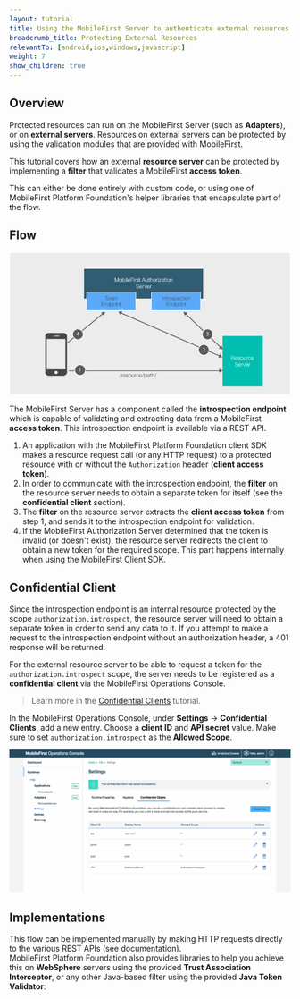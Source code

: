 ```yaml
---
layout: tutorial
title: Using the MobileFirst Server to authenticate external resources
breadcrumb_title: Protecting External Resources
relevantTo: [android,ios,windows,javascript]
weight: 7
show_children: true
---
```

## Overview
Protected resources can run on the MobileFirst Server (such as **Adapters**), or on **external servers**. Resources on external servers can be protected by using the validation modules that are provided with MobileFirst.

This tutorial covers how an external **resource server** can be protected by implementing a **filter** that validates a MobileFirst **access token**.  

This can either be done entirely with custom code, or using one of MobileFirst Platform Foundation's helper libraries that encapsulate part of the flow.

## Flow
![Protecting external resources diagram](external_resources_flow.jpg)

The MobileFirst Server has a component called the **introspection endpoint** which is capable of validating and extracting data from a MobileFirst **access token**. This introspection endpoint is available via a REST API.

1. An application with the MobileFirst Platform Foundation client SDK makes a resource request call (or any HTTP request) to a protected resource with or without the `Authorization` header (**client access token**).
2. In order to communicate with the introspection endpoint, the **filter** on the resource server needs to obtain a separate token for itself (see the **confidential client** section).
3. The **filter** on the resource server extracts the **client access token** from step 1, and sends it to the introspection endpoint for validation.
4. If the MobileFirst Authorization Server determined that the token is invalid (or doesn't exist), the resource server redirects the client to obtain a new token for the required scope. This part happens internally when using the MobileFirst Client SDK.

## Confidential Client
Since the introspection endpoint is an internal resource protected by the scope `authorization.introspect`, the resource server will need to obtain a separate token in order to send any data to it. If you attempt to make a request to the introspection endpoint without an authorization header, a 401 response will be returned.

For the external resource server to be able to request a token for the `authorization.introspect` scope, the server needs to be registered as a **confidential client** via the MobileFirst Operations Console.  

> Learn more in the [Confidential Clients](../confidential-clients/) tutorial.

In the MobileFirst Operations Console, under **Settings** → **Confidential Clients**, add a new entry. Choose a **client ID** and **API secret** value. Make sure to set `authorization.introspect` as the **Allowed Scope**.

<img class="gifplayer" alt="Configurting a confidential client" src="confidential-client.png"/>

## Implementations

This flow can be implemented manually by making HTTP requests directly to the various REST APIs (see documentation).  
MobileFirst Platform Foundation also provides libraries to help you achieve this on **WebSphere** servers using the provided **Trust Association Interceptor**, or any other Java-based filter using the provided **Java Token Validator**:
